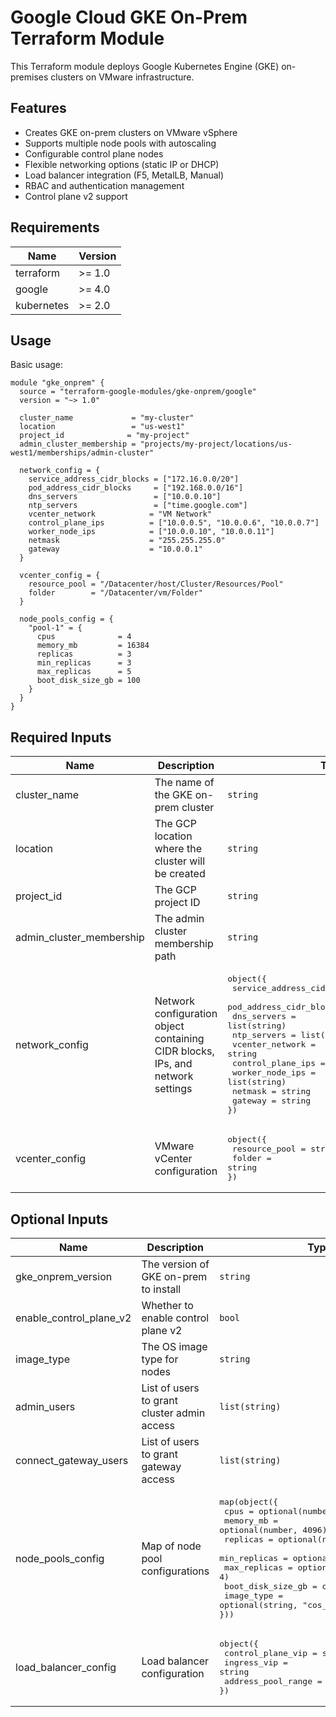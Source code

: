 # Google Cloud GKE On-Prem Terraform Module

This Terraform module deploys Google Kubernetes Engine (GKE) on-premises clusters on VMware infrastructure.

## Features

- Creates GKE on-prem clusters on VMware vSphere
- Supports multiple node pools with autoscaling
- Configurable control plane nodes
- Flexible networking options (static IP or DHCP)
- Load balancer integration (F5, MetalLB, Manual)
- RBAC and authentication management
- Control plane v2 support

## Requirements

| Name | Version |
|------|---------|
| terraform | >= 1.0 |
| google | >= 4.0 |
| kubernetes | >= 2.0 |

## Usage

Basic usage:

```hcl
module "gke_onprem" {
  source = "terraform-google-modules/gke-onprem/google"
  version = "~> 1.0"

  cluster_name             = "my-cluster"
  location                 = "us-west1"
  project_id              = "my-project"
  admin_cluster_membership = "projects/my-project/locations/us-west1/memberships/admin-cluster"
  
  network_config = {
    service_address_cidr_blocks = ["172.16.0.0/20"]
    pod_address_cidr_blocks     = ["192.168.0.0/16"]
    dns_servers                 = ["10.0.0.10"]
    ntp_servers                 = ["time.google.com"]
    vcenter_network            = "VM Network"
    control_plane_ips          = ["10.0.0.5", "10.0.0.6", "10.0.0.7"]
    worker_node_ips            = ["10.0.0.10", "10.0.0.11"]
    netmask                    = "255.255.255.0"
    gateway                    = "10.0.0.1"
  }

  vcenter_config = {
    resource_pool = "/Datacenter/host/Cluster/Resources/Pool"
    folder        = "/Datacenter/vm/Folder"
  }

  node_pools_config = {
    "pool-1" = {
      cpus              = 4
      memory_mb         = 16384
      replicas          = 3
      min_replicas      = 3
      max_replicas      = 5
      boot_disk_size_gb = 100
    }
  }
}
```

## Required Inputs

| Name | Description | Type | Default |
|------|-------------|------|---------|
| cluster_name | The name of the GKE on-prem cluster | `string` | n/a |
| location | The GCP location where the cluster will be created | `string` | n/a |
| project_id | The GCP project ID | `string` | n/a |
| admin_cluster_membership | The admin cluster membership path | `string` | n/a |
| network_config | Network configuration object containing CIDR blocks, IPs, and network settings | <pre>object({<br>  service_address_cidr_blocks = list(string)<br>  pod_address_cidr_blocks     = list(string)<br>  dns_servers                 = list(string)<br>  ntp_servers                 = list(string)<br>  vcenter_network            = string<br>  control_plane_ips          = list(string)<br>  worker_node_ips            = list(string)<br>  netmask                    = string<br>  gateway                    = string<br>})</pre> | n/a |
| vcenter_config | VMware vCenter configuration | <pre>object({<br>  resource_pool = string<br>  folder        = string<br>})</pre> | n/a |

## Optional Inputs

| Name | Description | Type | Default |
|------|-------------|------|---------|
| gke_onprem_version | The version of GKE on-prem to install | `string` | `"1.30.0-gke.1930"` |
| enable_control_plane_v2 | Whether to enable control plane v2 | `bool` | `true` |
| image_type | The OS image type for nodes | `string` | `"cos_cgv2"` |
| admin_users | List of users to grant cluster admin access | `list(string)` | `[]` |
| connect_gateway_users | List of users to grant gateway access | `list(string)` | `[]` |
| node_pools_config | Map of node pool configurations | <pre>map(object({<br>  cpus              = optional(number, 2)<br>  memory_mb         = optional(number, 4096)<br>  replicas          = optional(number, 3)<br>  min_replicas      = optional(number, 3)<br>  max_replicas      = optional(number, 4)<br>  boot_disk_size_gb = optional(number, 30)<br>  image_type        = optional(string, "cos_cgv2")<br>}))</pre> | `{}` |
| load_balancer_config | Load balancer configuration | <pre>object({<br>  control_plane_vip  = string<br>  ingress_vip        = string<br>  address_pool_range = string<br>})</pre> | n/a |